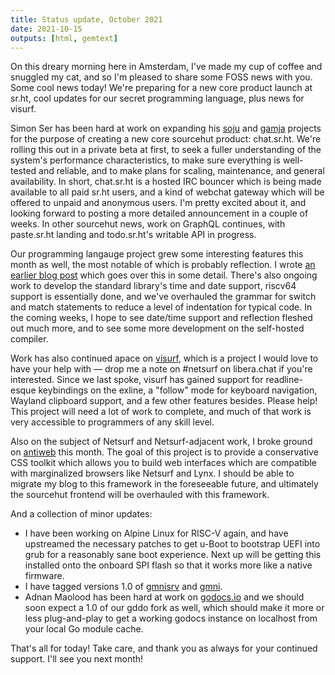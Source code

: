 ```yaml
---
title: Status update, October 2021
date: 2021-10-15
outputs: [html, gemtext]
---
```


On this dreary morning here in Amsterdam, I've made my cup of coffee and
snuggled my cat, and so I'm pleased to share some FOSS news with you. Some cool
news today! We're preparing for a new core product launch at sr.ht, cool updates
for our secret programming language, plus news for visurf.

Simon Ser has been hard at work on expanding his [soju][0] and [gamja][1]
projects for the purpose of creating a new core sourcehut product: chat.sr.ht.
We're rolling this out in a private beta at first, to seek a fuller
understanding of the system's performance characteristics, to make sure
everything is well-tested and reliable, and to make plans for scaling,
maintenance, and general availability. In short, chat.sr.ht is a hosted IRC
bouncer which is being made available to all paid sr.ht users, and a kind of
webchat gateway which will be offered to unpaid and anonymous users. I'm pretty
excited about it, and looking forward to posting a more detailed announcement in
a couple of weeks. In other sourcehut news, work on GraphQL continues, with
paste.sr.ht landing and todo.sr.ht's writable API in progress.

[0]: https://sr.ht/~emersion/soju/
[1]: https://sr.ht/~emersion/gamja/

Our programming langauge project grew some interesting features this month as
well, the most notable of which is probably reflection. I wrote [an earlier blog
post][2] which goes over this in some detail. There's also ongoing work to
develop the standard library's time and date support, riscv64 support is
essentially done, and we've overhauled the grammar for switch and match
statements to reduce a level of indentation for typical code. In the coming
weeks, I hope to see date/time support and reflection fleshed out much more, and
to see some more development on the self-hosted compiler.

[2]: https://drewdevault.com/2021/10/05/Reflection.html

Work has also continued apace on [visurf][3], which is a project I would love to
have your help with &mdash; drop me a note on #netsurf on libera.chat if you're
interested. Since we last spoke, visurf has gained support for readline-esque
keybindings on the exline, a "follow" mode for keyboard navigation, Wayland
clipboard support, and a few other features besides. Please help! This project
will need a lot of work to complete, and much of that work is very accessible to
programmers of any skill level.

[3]: https://sr.ht/~sircmpwn/visurf

Also on the subject of Netsurf and Netsurf-adjacent work, I broke ground on
[antiweb][4] this month. The goal of this project is to provide a conservative
CSS toolkit which allows you to build web interfaces which are compatible with
marginalized browsers like Netsurf and Lynx. I should be able to migrate my blog
to this framework in the foreseeable future, and ultimately the sourcehut
frontend will be overhauled with this framework.

[4]: https://git.sr.ht/~sircmpwn/antiweb

And a collection of minor updates:

* I have been working on Alpine Linux for RISC-V again, and have upstreamed the
  necessary patches to get u-Boot to bootstrap UEFI into grub for a reasonably
  sane boot experience. Next up will be getting this installed onto the onboard
  SPI flash so that it works more like a native firmware.
* I have tagged versions 1.0 of [gmnisrv][5] and [gmni][6].
* Adnan Maolood has been hard at work on [godocs.io][7] and we should soon
  expect a 1.0 of our gddo fork as well, which should make it more or less
  plug-and-play to get a working godocs instance on localhost from your local
  Go module cache.

[5]: https://git.sr.ht/~sircmpwn/gmnisrv
[6]: https://git.sr.ht/~sircmpwn/gmni
[7]: https://godocs.io

That's all for today! Take care, and thank you as always for your continued
support. I'll see you next month!
